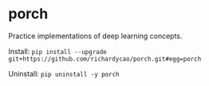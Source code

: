 # porch

Practice implementations of deep learning concepts.

Install: `pip install --upgrade git+https://github.com/richardycao/porch.git#egg=porch`

Uninstall: `pip uninstall -y porch`
